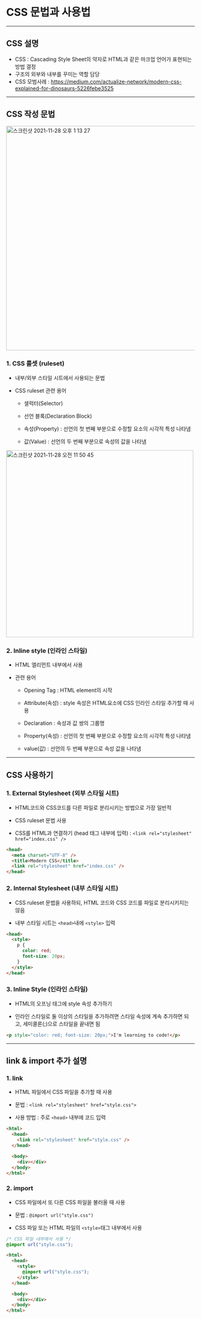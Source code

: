 # CSS 문법과 사용법

---

## CSS 설명

- CSS : Cascading Style Sheet의 약자로 HTML과 같은 마크업 언어가 표현되는 방법 결정
- 구조의 외부와 내부를 꾸미는 역할 담당
- CSS 모범사례 : https://medium.com/actualize-network/modern-css-explained-for-dinosaurs-5226febe3525

---

## CSS 작성 문법

<img width="600" alt="스크린샷 2021-11-28 오후 1 13 27" src="https://user-images.githubusercontent.com/80403988/143729296-13061a78-f401-4537-94b7-06fd8617d784.png">

### 1. CSS 룰셋 (ruleset)

- 내부/외부 스타일 시트에서 사용되는 문법

- CSS ruleset 관련 용어

  - 셀럭터(Selector)

  - 선언 블록(Declaration Block)

  - 속성(Property) : 선언의 첫 번째 부분으로 수정할 요소의 시각적 특성 나타냄

  - 값(Value) : 선언의 두 번째 부분으로 속성의 값을 나타냄

<img width="500" alt="스크린샷 2021-11-28 오전 11 50 45" src="https://user-images.githubusercontent.com/80403988/143729278-345a74ed-9ddc-4aab-80fd-04f7002d548d.png">

### 2. Inline style (인라인 스타일)

- HTML 엘리먼트 내부에서 사용

- 관련 용어

  - Opening Tag : HTML element의 시작

  - Attribute(속성) : style 속성은 HTML요소에 CSS 인라인 스타일 추가할 때 사용

  - Declaration : 속성과 값 쌍의 그룹명

  - Property(속성) : 선언의 첫 번째 부분으로 수정할 요소의 시각적 특성 나타냄

  - value(값) : 선언의 두 번째 부분으로 속성 값을 나타냄

---

## CSS 사용하기

### 1. External Stylesheet (외부 스타일 시트)

- HTML코드와 CSS코드를 다른 파일로 분리시키는 방법으로 가장 일반적

- CSS ruleset 문법 사용

- CSS를 HTML과 연결하기 (head 태그 내부에 입력) : `<link rel="stylesheet" href="index.css" />`

```html
<head>
  <meta charset="UTF-8" />
  <title>Modern CSS</title>
  <link rel="stylesheet" href="index.css" />
</head>
```

### 2. Internal Stylesheet (내부 스타일 시트)

- CSS ruleset 문법을 사용하되, HTML 코드와 CSS 코드를 파일로 분리시키지는 않음

- 내부 스타일 시트는 `<head>`내에 `<style>` 입력

```html
<head>
  <style>
    p {
      color: red;
      font-size: 20px;
    }
  </style>
</head>
```

### 3. Inline Style (인라인 스타일)

- HTML의 오프닝 태그에 style 속성 추가하기

- 인라인 스타일로 둘 이상의 스타일을 추가하려면 스타일 속성에 계속 추가하면 되고, 세미콜론(;)으로 스타일을 끝내면 됨

```html
<p style="color: red; font-size: 20px;">I'm learning to code!</p>
```

---

## link & import 추가 설명

### 1. link

- HTML 파일에서 CSS 파일을 추가할 때 사용

- 문법 : `<link rel="stylesheet" href="style.css">`

- 사용 방법 : 주로 `<head>` 내부에 코드 입력

```html
<html>
  <head>
    <link rel="stylesheet" href="style.css" />
  </head>

  <body>
    <div></div>
  </body>
</html>
```

### 2. import

- CSS 파일에서 또 다른 CSS 파일을 불러올 때 사용

- 문법 : `@import url("style.css")`

- CSS 파일 또는 HTML 파일의 `<style>`태그 내부에서 사용

```css
/* CSS 파일 내부에서 사용 */
@import url("style.css");
```

```html
<html>
  <head>
    <style>
      @import url("style.css");
    </style>
  </head>

  <body>
    <div></div>
  </body>
</html>
```
